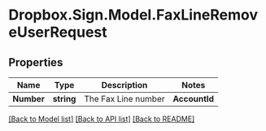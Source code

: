 # Dropbox.Sign.Model.FaxLineRemoveUserRequest

## Properties

Name | Type | Description | Notes
------------ | ------------- | ------------- | -------------
**Number** | **string** |  The Fax Line number  | **AccountId** | **string** |  Account ID of the user to remove access  | [optional] **EmailAddress** | **string** |  Email address of the user to remove access  | [optional] 

[[Back to Model list]](../README.md#documentation-for-models) [[Back to API list]](../README.md#documentation-for-api-endpoints) [[Back to README]](../README.md)

